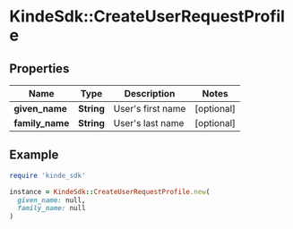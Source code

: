 # KindeSdk::CreateUserRequestProfile

## Properties

| Name | Type | Description | Notes |
| ---- | ---- | ----------- | ----- |
| **given_name** | **String** | User&#39;s first name | [optional] |
| **family_name** | **String** | User&#39;s last name | [optional] |

## Example

```ruby
require 'kinde_sdk'

instance = KindeSdk::CreateUserRequestProfile.new(
  given_name: null,
  family_name: null
)
```

